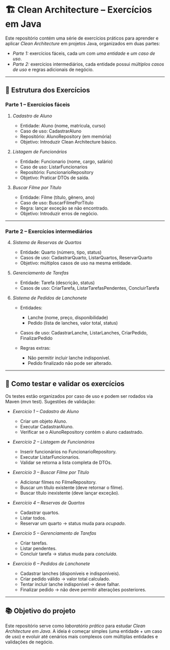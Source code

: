 # 🏗️ Clean Architecture – Exercícios em Java

Este repositório contém uma série de exercícios práticos para aprender e aplicar *Clean Architecture* em projetos Java, organizados em duas partes:

* *Parte 1:* exercícios fáceis, cada um com *uma entidade* e *um caso de uso*.
* *Parte 2:* exercícios intermediários, cada entidade possui *múltiplos casos de uso* e regras adicionais de negócio.

---

## 📂 Estrutura dos Exercícios

### Parte 1 – Exercícios fáceis

1. *Cadastro de Aluno*

   * Entidade: Aluno (nome, matrícula, curso)
   * Caso de uso: CadastrarAluno
   * Repositório: AlunoRepository (em memória)
   * Objetivo: Introduzir Clean Architecture básico.

2. *Listagem de Funcionários*

   * Entidade: Funcionario (nome, cargo, salário)
   * Caso de uso: ListarFuncionarios
   * Repositório: FuncionarioRepository
   * Objetivo: Praticar DTOs de saída.

3. *Buscar Filme por Título*

   * Entidade: Filme (título, gênero, ano)
   * Caso de uso: BuscarFilmePorTitulo
   * Regra: lançar exceção se não encontrado.
   * Objetivo: Introduzir erros de negócio.

---

### Parte 2 – Exercícios intermediários

4. *Sistema de Reservas de Quartos*

   * Entidade: Quarto (número, tipo, status)
   * Casos de uso: CadastrarQuarto, ListarQuartos, ReservarQuarto
   * Objetivo: múltiplos casos de uso na mesma entidade.

5. *Gerenciamento de Tarefas*

   * Entidade: Tarefa (descrição, status)
   * Casos de uso: CriarTarefa, ListarTarefasPendentes, ConcluirTarefa

6. *Sistema de Pedidos de Lanchonete*

   * Entidades:

     * Lanche (nome, preço, disponibilidade)
     * Pedido (lista de lanches, valor total, status)
   * Casos de uso: CadastrarLanche, ListarLanches, CriarPedido, FinalizarPedido
   * Regras extras:

     * Não permitir incluir lanche indisponível.
     * Pedido finalizado não pode ser alterado.

---
## 🧪 Como testar e validar os exercícios

Os testes estão organizados por caso de uso e podem ser rodados via Maven (mvn test).
Sugestões de validação:

* *Exercício 1 – Cadastro de Aluno*

  * Criar um objeto Aluno.
  * Executar CadastrarAluno.
  * Verificar se o AlunoRepository contém o aluno cadastrado.

* *Exercício 2 – Listagem de Funcionários*

  * Inserir funcionários no FuncionarioRepository.
  * Executar ListarFuncionarios.
  * Validar se retorna a lista completa de DTOs.

* *Exercício 3 – Buscar Filme por Título*

  * Adicionar filmes no FilmeRepository.
  * Buscar um título existente (deve retornar o filme).
  * Buscar título inexistente (deve lançar exceção).

* *Exercício 4 – Reservas de Quartos*

  * Cadastrar quartos.
  * Listar todos.
  * Reservar um quarto → status muda para *ocupado*.

* *Exercício 5 – Gerenciamento de Tarefas*

  * Criar tarefas.
  * Listar pendentes.
  * Concluir tarefa → status muda para *concluída*.

* *Exercício 6 – Pedidos de Lanchonete*

  * Cadastrar lanches (disponíveis e indisponíveis).
  * Criar pedido válido → valor total calculado.
  * Tentar incluir lanche indisponível → deve falhar.
  * Finalizar pedido → não deve permitir alterações posteriores.

---
## 📚 Objetivo do projeto

Este repositório serve como *laboratório prático* para estudar *Clean Architecture em Java*.
A ideia é começar simples (uma entidade + um caso de uso) e evoluir até cenários mais complexos com múltiplas entidades e validações de negócio.
